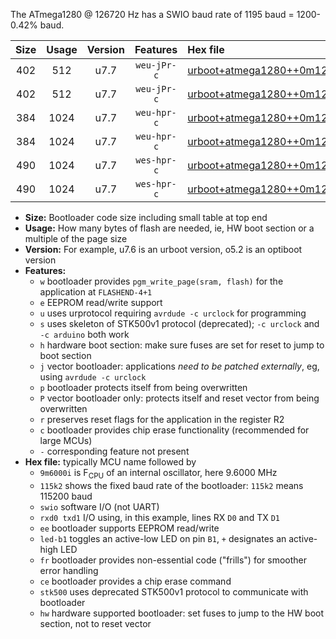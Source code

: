 The ATmega1280 @ 126720 Hz has a SWIO baud rate of 1195 baud = 1200-0.42% baud.

|Size|Usage|Version|Features|Hex file|
|:-:|:-:|:-:|:-:|:--|
|402|512|u7.7|`weu-jPr-c`|[urboot+atmega1280++0m126720i++++1k2_swio_rxd2_txd3_ee_led+b7_fr_ce.hex](https://raw.githubusercontent.com/stefanrueger/urboot.hex/main/cores/megacore/atmega1280/internal_oscillator/fint++0m126720_Hz/br++++1k2_bps/urboot+atmega1280++0m126720i++++1k2_swio_rxd2_txd3_ee_led+b7_fr_ce.hex)|
|402|512|u7.7|`weu-jPr-c`|[urboot+atmega1280++0m126720i++++1k2_swio_rxe0_txe1_ee_led+b7_fr_ce.hex](https://raw.githubusercontent.com/stefanrueger/urboot.hex/main/cores/megacore/atmega1280/internal_oscillator/fint++0m126720_Hz/br++++1k2_bps/urboot+atmega1280++0m126720i++++1k2_swio_rxe0_txe1_ee_led+b7_fr_ce.hex)|
|384|1024|u7.7|`weu-hpr-c`|[urboot+atmega1280++0m126720i++++1k2_swio_rxd2_txd3_ee_led+b7_fr_ce_hw.hex](https://raw.githubusercontent.com/stefanrueger/urboot.hex/main/cores/megacore/atmega1280/internal_oscillator/fint++0m126720_Hz/br++++1k2_bps/urboot+atmega1280++0m126720i++++1k2_swio_rxd2_txd3_ee_led+b7_fr_ce_hw.hex)|
|384|1024|u7.7|`weu-hpr-c`|[urboot+atmega1280++0m126720i++++1k2_swio_rxe0_txe1_ee_led+b7_fr_ce_hw.hex](https://raw.githubusercontent.com/stefanrueger/urboot.hex/main/cores/megacore/atmega1280/internal_oscillator/fint++0m126720_Hz/br++++1k2_bps/urboot+atmega1280++0m126720i++++1k2_swio_rxe0_txe1_ee_led+b7_fr_ce_hw.hex)|
|490|1024|u7.7|`wes-hpr-c`|[urboot+atmega1280++0m126720i++++1k2_swio_rxd2_txd3_ee_led+b7_fr_ce_stk500_hw.hex](https://raw.githubusercontent.com/stefanrueger/urboot.hex/main/cores/megacore/atmega1280/internal_oscillator/fint++0m126720_Hz/br++++1k2_bps/urboot+atmega1280++0m126720i++++1k2_swio_rxd2_txd3_ee_led+b7_fr_ce_stk500_hw.hex)|
|490|1024|u7.7|`wes-hpr-c`|[urboot+atmega1280++0m126720i++++1k2_swio_rxe0_txe1_ee_led+b7_fr_ce_stk500_hw.hex](https://raw.githubusercontent.com/stefanrueger/urboot.hex/main/cores/megacore/atmega1280/internal_oscillator/fint++0m126720_Hz/br++++1k2_bps/urboot+atmega1280++0m126720i++++1k2_swio_rxe0_txe1_ee_led+b7_fr_ce_stk500_hw.hex)|

- **Size:** Bootloader code size including small table at top end
- **Usage:** How many bytes of flash are needed, ie, HW boot section or a multiple of the page size
- **Version:** For example, u7.6 is an urboot version, o5.2 is an optiboot version
- **Features:**
  + `w` bootloader provides `pgm_write_page(sram, flash)` for the application at `FLASHEND-4+1`
  + `e` EEPROM read/write support
  + `u` uses urprotocol requiring `avrdude -c urclock` for programming
  + `s` uses skeleton of STK500v1 protocol (deprecated); `-c urclock` and `-c arduino` both work
  + `h` hardware boot section: make sure fuses are set for reset to jump to boot section
  + `j` vector bootloader: applications *need to be patched externally*, eg, using `avrdude -c urclock`
  + `p` bootloader protects itself from being overwritten
  + `P` vector bootloader only: protects itself and reset vector from being overwritten
  + `r` preserves reset flags for the application in the register R2
  + `c` bootloader provides chip erase functionality (recommended for large MCUs)
  + `-` corresponding feature not present
- **Hex file:** typically MCU name followed by
  + `9m6000i` is F<sub>CPU</sub> of an internal oscillator, here 9.6000 MHz
  + `115k2` shows the fixed baud rate of the bootloader: `115k2` means 115200 baud
  + `swio` software I/O (not UART)
  + `rxd0 txd1` I/O using, in this example, lines RX `D0` and TX `D1`
  + `ee` bootloader supports EEPROM read/write
  + `led-b1` toggles an active-low LED on pin `B1`, `+` designates an active-high LED
  + `fr` bootloader provides non-essential code ("frills") for smoother error handling
  + `ce` bootloader provides a chip erase command
  + `stk500` uses deprecated STK500v1 protocol to communicate with bootloader
  + `hw` hardware supported bootloader: set fuses to jump to the HW boot section, not to reset vector
